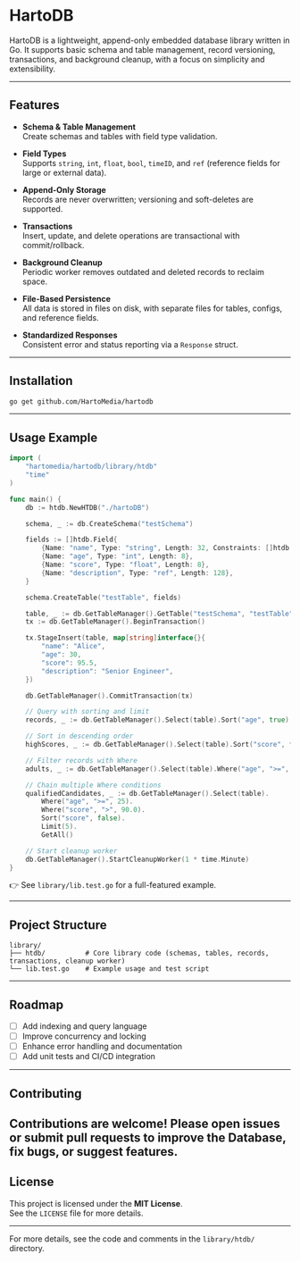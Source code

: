 # HartoDB

HartoDB is a lightweight, append-only embedded database library written in Go. It supports basic schema and table management, record versioning, transactions, and background cleanup, with a focus on simplicity and extensibility.

---

## Features

- **Schema & Table Management**  
  Create schemas and tables with field type validation.

- **Field Types**  
  Supports `string`, `int`, `float`, `bool`, `timeID`, and `ref` (reference fields for large or external data).

- **Append-Only Storage**  
  Records are never overwritten; versioning and soft-deletes are supported.

- **Transactions**  
  Insert, update, and delete operations are transactional with commit/rollback.

- **Background Cleanup**  
  Periodic worker removes outdated and deleted records to reclaim space.

- **File-Based Persistence**  
  All data is stored in files on disk, with separate files for tables, configs, and reference fields.

- **Standardized Responses**  
  Consistent error and status reporting via a `Response` struct.

---

## Installation

```sh
go get github.com/HartoMedia/hartodb
```

---

## Usage Example

```go
import (
    "hartomedia/hartodb/library/htdb"
    "time"
)

func main() {
    db := htdb.NewHTDB("./hartoDB")

    schema, _ := db.CreateSchema("testSchema")

    fields := []htdb.Field{
        {Name: "name", Type: "string", Length: 32, Constraints: []htdb.Constraint{htdb.NotNull}},
        {Name: "age", Type: "int", Length: 8},
        {Name: "score", Type: "float", Length: 8},
        {Name: "description", Type: "ref", Length: 128},
    }

    schema.CreateTable("testTable", fields)

    table, _ := db.GetTableManager().GetTable("testSchema", "testTable")
    tx := db.GetTableManager().BeginTransaction()

    tx.StageInsert(table, map[string]interface{}{
        "name": "Alice",
        "age": 30,
        "score": 95.5,
        "description": "Senior Engineer",
    })

    db.GetTableManager().CommitTransaction(tx)

    // Query with sorting and limit
    records, _ := db.GetTableManager().Select(table).Sort("age", true).Limit(10).GetAll()

    // Sort in descending order
    highScores, _ := db.GetTableManager().Select(table).Sort("score", false).GetAll()

    // Filter records with Where
    adults, _ := db.GetTableManager().Select(table).Where("age", ">=", 18).GetAll()

    // Chain multiple Where conditions
    qualifiedCandidates, _ := db.GetTableManager().Select(table).
        Where("age", ">=", 25).
        Where("score", ">", 90.0).
        Sort("score", false).
        Limit(5).
        GetAll()

    // Start cleanup worker
    db.GetTableManager().StartCleanupWorker(1 * time.Minute)
}
```

👉 See `library/lib.test.go` for a full-featured example.

---

## Project Structure

```
library/
├── htdb/          # Core library code (schemas, tables, records, transactions, cleanup worker)
└── lib.test.go    # Example usage and test script
```

---

## Roadmap

- [ ] Add indexing and query language
- [ ] Improve concurrency and locking
- [ ] Enhance error handling and documentation
- [ ] Add unit tests and CI/CD integration

---

## Contributing

Contributions are welcome! Please open issues or submit pull requests to improve the Database, fix bugs, or suggest features.
---

## License

This project is licensed under the **MIT License**.  
See the `LICENSE` file for more details.

---

For more details, see the code and comments in the `library/htdb/` directory.
